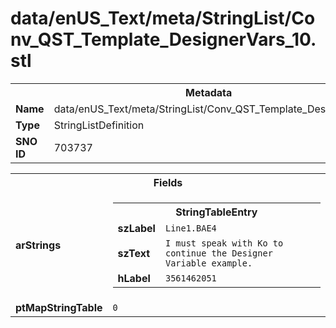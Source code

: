 <h1>data/enUS_Text/meta/StringList/Conv_QST_Template_DesignerVars_10.stl</h1><table><tr><th colspan="100%">Metadata</th></tr><tr><td><b>Name</b></td><td>data/enUS_Text/meta/StringList/Conv_QST_Template_DesignerVars_10.stl</td></tr><tr><td><b>Type</b></td><td>StringListDefinition</td></tr><tr><td><b>SNO ID</b></td><td>703737</td></tr></table>

<table><tr><th colspan="100%">Fields</th></tr><tr><td><b>arStrings</b></td><td><table><tr><th colspan="100%">StringTableEntry</th></tr><tr><td><b>szLabel</b></td><td><code>Line1.BAE4</code></td></tr><tr><td><b>szText</b></td><td><code>I must speak with Ko to continue the Designer Variable example.</code></td></tr><tr><td><b>hLabel</b></td><td><code>3561462051</code></td></tr></table>


</td></tr><tr><td><b>ptMapStringTable</b></td><td><code>0</code></td></tr></table>

